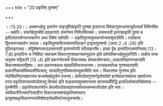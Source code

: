 +++
title = "20 प्रकृतिम् पुरुषम्"

+++
  
  
।।13.20।। अथबन्धहेतुः इत्यनेन सङ्गृहीतंप्रकृतिं पुरुषम् इत्यारभ्य
विवेकानुसन्धानात्पूर्वस्यार्थं विविनक्ति -- अथेति। संसर्गहेतुश्चेति
प्रवाहानादेः संसर्गस्य निमित्तमित्यर्थः। उभावनादी इत्यत्रप्रकृतिं पुरुषं
च इतीतरेतरयोगपरचकारेण लब्धं विशेषं दर्शयति --
प्रकृतिपुरुषावुभावन्योन्यसंसृष्टाविति। तदपेक्षया द्विवचनान्तप्रयोग
उपपन्नः। प्रकृतिपुरुषावित्यत्रपरवल्लिङ्गं द्वन्द्वतत्पुरुषयोः
\[अष्टा.2।4।26\] इति पुल्लिङ्गत्वम्। तद्विशेषणत्वात्उभावनादी इत्यनयोरपि
तल्लिङ्गतैव। इच्छा द्वेषः इत्यादिनाअमानित्वम् \[13।7;8\] इत्यादिना च
निर्दिष्टा यथाक्रमं विकारगुणशब्दाभ्यामनूद्यन्त इति
दर्शयतिबन्धहेतुभूतानिति। तत्क्षेत्रं यच्च यादृक्च यद्विकारि \[13।4\] इति
प्रकरणोपक्रमे विकारशब्दः
क्षेत्रकार्यमात्रपरः;,तत्प्रत्यभिज्ञानाच्चात्रापि विकारशब्दस्तद्विषयः।
अतः प्रकरणबलान्न महदादिविकारपरत्वम्। तत्साहचर्याच्च गुणशब्दस्यापि
प्राकरणिकार्थविषयत्वौचित्यात्; सत्त्वादिगुणविषयत्वमयुक्तमिति
भावः। विकारांश्च गुणांश्च इति भेदोक्तिनिदानज्ञापनाय बन्धमोक्षहेतुत्वेन
वचनम्। हेयोपादेयगुणवर्गद्वयोपदेशो हानोपादानार्थतया सप्रयोजनः तस्य
प्रकृतिसम्भवत्वोपदेशस्तु किमर्थः इति शङ्कायामुच्यमानतया
ज्ञातव्यार्थेविद्धि इत्यधिकोक्त्यभिप्रेतमाह -- पुरुषेणेति।
प्रकृतेरेवाकारभेदेन हेयत्वोपादेयत्वज्ञापनार्थस्तत्सम्भवत्वोपदेश इति
भावः। स्वविकारैरित्यमानित्वादीनां विकारत्वभाषणंप्रकृतिसम्भवान्
इत्युक्तप्रकृतिकारणत्वाविशेषाद्गोबलीवर्दनयसूचनार्थम्।  
  
